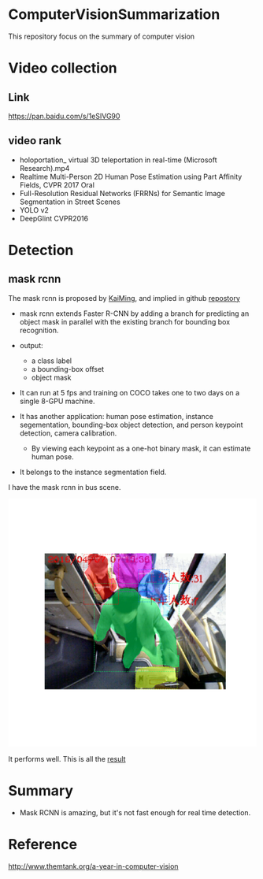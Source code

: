 # ComputerVisionSummarization
This repository focus on the summary of computer vision

# Video collection
## Link
https://pan.baidu.com/s/1eSIVG90

## video rank
- holoportation_ virtual 3D teleportation in real-time (Microsoft Research).mp4
- Realtime Multi-Person 2D Human Pose Estimation using Part Affinity Fields, CVPR 2017 Oral
- Full-Resolution Residual Networks (FRRNs) for Semantic Image Segmentation in Street Scenes
- YOLO v2
- DeepGlint CVPR2016

# Detection
## mask rcnn
The mask rcnn is proposed by [KaiMing](https://arxiv.org/abs/1703.06870), and implied in github [repostory](https://github.com/matterport/Mask_RCNN.git)

- mask rcnn extends Faster R-CNN by adding a branch for predicting an object mask in parallel with the existing branch for bounding box  recognition. 

- output:
    - a class label
    - a bounding-box offset
    - object mask

- It can run at 5 fps and training on COCO takes one to two days on a single 8-GPU machine. 

- It has another application: human pose estimation, instance segementation, bounding-box object detection, and person keypoint detection, camera calibration. 
    - By viewing each keypoint as a one-hot binary mask, it can estimate human pose.

- It belongs to the instance segmentation field.

I have the mask rcnn in bus scene. 

![](./images/mask-rcnn-result.png)
 
It performs well. This is all the [result](https://pan.baidu.com/s/1nvefTPZ)

# Summary
- Mask RCNN is amazing, but it's not fast enough for real time detection.

# Reference
http://www.themtank.org/a-year-in-computer-vision